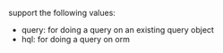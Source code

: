 support the following values:

- query: for doing a query on an existing query object
- hql: for doing a query on orm